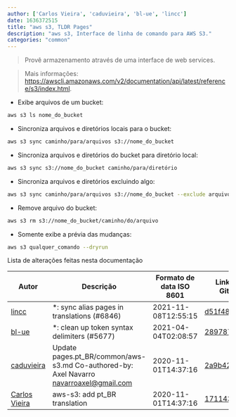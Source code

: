 ```yaml
---
author: ['Carlos Vieira', 'caduvieira', 'bl-ue', 'lincc']
date: 1636372515
title: "aws s3, TLDR Pages"
description: "aws s3, Interface de linha de comando para AWS S3."
categories: "common"
---
```

> Provê armazenamento através de uma interface de web services.

> Mais informações: <https://awscli.amazonaws.com/v2/documentation/api/latest/reference/s3/index.html>.

- Exibe arquivos de um bucket:

```bash
aws s3 ls nome_do_bucket
```

- Sincroniza arquivos e diretórios locais para o bucket:

```bash
aws s3 sync caminho/para/arquivos s3://nome_do_bucket
```

- Sincroniza arquivos e diretórios do bucket para diretório local:

```bash
aws s3 sync s3://nome_do_bucket caminho/para/diretório
```

- Sincroniza arquivos e diretórios excluindo algo:

```bash
aws s3 sync caminho/para/arquivos s3://nome_do_bucket --exclude arquivo/não/sincronizado --exclude caminho/não/sincronizado/*
```

- Remove arquivo do bucket:

```bash
aws s3 rm s3://nome_do_bucket/caminho/do/arquivo
```

- Somente exibe a prévia das mudanças:

```bash
aws s3 qualquer_comando --dryrun
```
Lista de alterações feitas nesta documentação


Autor | Descrição | Formato de data ISO 8601 | Link para GitHub
------|-----|-----|-----
[lincc](mailto:46962923+blueskyson@users.noreply.github.com) | *: sync alias pages in translations (#6846) | 2021-11-08T12:55:15 | [d51f4893e973](https://github.com/tldr-pages/tldr/commit/d51f4893e973508f79168db1220c0556c9f88743)
[bl-ue](mailto:54780737+bl-ue@users.noreply.github.com) | *: clean up token syntax delimiters (#5677) | 2021-04-04T02:08:57 | [289787c7e8c1](https://github.com/tldr-pages/tldr/commit/289787c7e8c1177742d23004198253154fe50c3c)
[caduvieira](mailto:3831408+caduvieira@users.noreply.github.com) | Update pages.pt_BR/common/aws-s3.md Co-authored-by: Axel Navarro <navarroaxel@gmail.com> | 2020-11-01T14:37:16 | [2a9b42076e85](https://github.com/tldr-pages/tldr/commit/2a9b42076e85e432d987a4d655db32f3ed18c2f0)
[Carlos Vieira](mailto:3831408+caduvieira@users.noreply.github.com) | aws-s3: add pt_BR translation | 2020-11-01T14:37:16 | [17114391aa3a](https://github.com/tldr-pages/tldr/commit/17114391aa3a4d558bc7c5c8285c4061b7285663)


